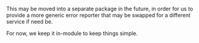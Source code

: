 This may be moved into a separate package in the future, in order for us to provide a more generic error reporter that may be swapped for a different service if need be.

For now, we keep it in-module to keep things simple.
